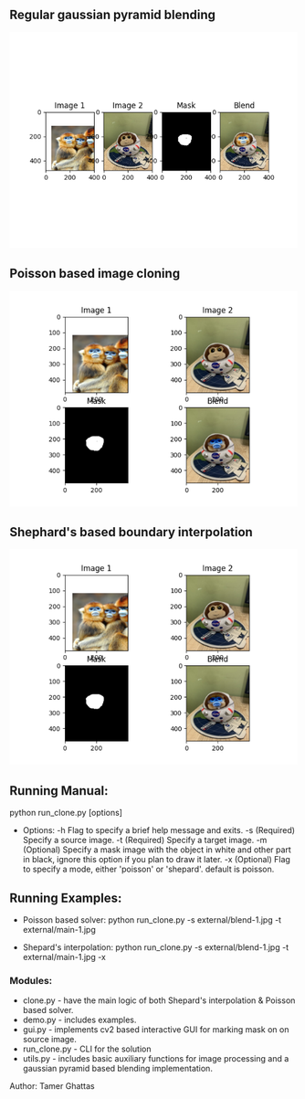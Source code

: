 ## Regular gaussian pyramid blending
![Regular](/exports/pyramid-monkey.png)

## Poisson based image cloning
![Poisson](/exports/poisson-monkey.png)

## Shephard's based boundary interpolation
![shepards](/exports/shepards-monkey.png)


## Running Manual:


python run_clone.py [options]
* Options:
-h	 Flag to specify a brief help message and exits.
-s	(Required) Specify a source image.
-t	(Required) Specify a target image.
-m	(Optional) Specify a mask image with the object in white and other part in  black, ignore this option if you plan to draw it later.
-x	(Optional) Flag to specify a mode, either 'poisson' or 'shepard'. default is poisson.



## Running Examples:


- Poisson based solver:
python run_clone.py -s external/blend-1.jpg -t external/main-1.jpg

- Shepard's interpolation:
python run_clone.py -s external/blend-1.jpg -t external/main-1.jpg -x


### Modules:

* clone.py - have the main logic of both Shepard's interpolation & Poisson based solver.
* demo.py - includes examples.
* gui.py - implements cv2 based interactive GUI for marking mask on on source image.
* run_clone.py - CLI for the solution
* utils.py - includes basic auxiliary functions for image processing and a gaussian pyramid based blending implementation.


Author: Tamer Ghattas



